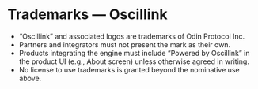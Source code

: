 # Trademarks — Oscillink

- “Oscillink” and associated logos are trademarks of Odin Protocol Inc.
- Partners and integrators must not present the mark as their own.
- Products integrating the engine must include “Powered by Oscillink” in the product UI (e.g., About screen) unless otherwise agreed in writing.
- No license to use trademarks is granted beyond the nominative use above.
